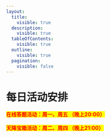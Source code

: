 ```yaml
---
layout:
  title:
    visible: true
  description:
    visible: true
  tableOfContents:
    visible: true
  outline:
    visible: true
  pagination:
    visible: false
---
```


# 每日活动安排

<mark style="color:red;">**在线答题活动：周一、周五   （晚上20:00）**</mark>\
\
<mark style="color:red;">**天降宝箱活动：周二、周四   （晚上21:00）**</mark>
